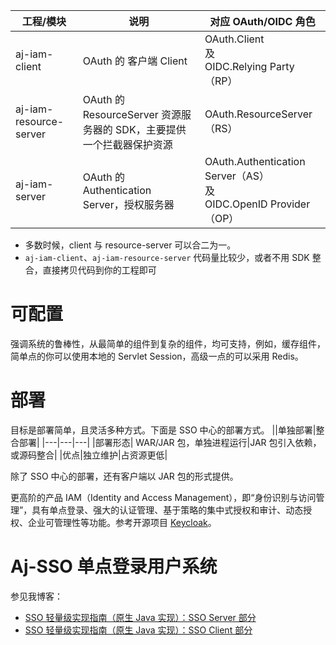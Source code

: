 




| 工程/模块                 | 说明                                              | 对应 OAuth/OIDC 角色                                              |
|-----------------------|-------------------------------------------------|---------------------------------------------------------------|
| aj-iam-client         | OAuth  的 客户端 Client                | OAuth.Client   <br/>及<br/>OIDC.Relying Party（RP）              |
| aj-iam-resource-server | OAuth  的 ResourceServer 资源服务器的 SDK，主要提供一个拦截器保护资源 | OAuth.ResourceServer（RS）                                      |
| aj-iam-server | OAuth  的 Authentication Server，授权服务器 | OAuth.Authentication Server（AS）<br/>及<br/>OIDC.OpenID Provider（OP） |


- 多数时候，client 与 resource-server 可以合二为一。
- `aj-iam-client`、`aj-iam-resource-server` 代码量比较少，或者不用 SDK 整合，直接拷贝代码到你的工程即可



# 可配置
强调系统的鲁棒性，从最简单的组件到复杂的组件，均可支持，例如，缓存组件，简单点的你可以使用本地的 Servlet Session，高级一点的可以采用 Redis。

# 部署
目标是部署简单，且灵活多种方式。下面是 SSO 中心的部署方式。
||单独部署|整合部署|
|---|---|---|
|部署形态| WAR/JAR 包，单独进程运行|JAR 包引入依赖，或源码整合|
|优点|独立维护|占资源更低|

除了 SSO 中心的部署，还有客户端以 JAR 包的形式提供。






更高阶的产品 IAM（Identity and Access Management），即“身份识别与访问管理”，具有单点登录、强大的认证管理、基于策略的集中式授权和审计、动态授权、企业可管理性等功能。参考开源项目 [Keycloak](https://github.com/keycloak)。


# Aj-SSO 单点登录用户系统

参见我博客：

- [SSO 轻量级实现指南（原生 Java 实现）：SSO Server 部分](https://zhangxin.blog.csdn.net/article/details/123292897)
- [SSO 轻量级实现指南（原生 Java 实现）：SSO Client 部分](https://zhangxin.blog.csdn.net/article/details/124401580)
